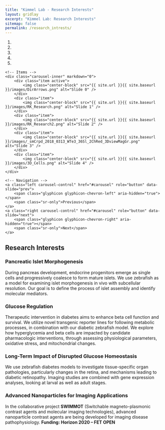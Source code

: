 ```yaml
---
title: "Kimmel Lab - Research Interests"
layout: gridlay
excerpt: "Kimmel Lab: Research Interests"
sitemap: false
permalink: /research_intrests/
---
```


<div markdown="0" id="carousel" class="carousel slide" data-ride="carousel" data-interval="4000" data-pause="hover">
    <!-- Menu -->
    <ol class="carousel-indicators">
        <li data-target="#carousel" data-slide-to="0" class="active"></li>
        <li data-target="#carousel" data-slide-to="1"></li>
        <li data-target="#carousel" data-slide-to="2"></li>
        <li data-target="#carousel" data-slide-to="3"></li>
        <li data-target="#carousel" data-slide-to="4"></li>
    </ol>

    <!-- Items -->
    <div class="carousel-inner" markdown="0">
        <div class="item active">
            <img class="center-block" src="{{ site.url }}{{ site.baseurl }}/images/DirArrows.png" alt="Slide 0" />
        </div>
        <div class="item">
            <img class="center-block" src="{{ site.url }}{{ site.baseurl }}/images/RK_Research.png" alt="Slide 1" />
        </div>
        <div class="item">
            <img class="center-block" src="{{ site.url }}{{ site.baseurl }}/images/RK_Research2.png" alt="Slide 2" />
        </div>
        <div class="item">
            <img class="center-block" src="{{ site.url }}{{ site.baseurl }}/images/_smCrpd_2018_0313_WTe3_36Sl_2ChRed_3DviewMagGr.png" alt="Slide 3" />
        </div>       
        <div class="item">
            <img class="center-block" src="{{ site.url }}{{ site.baseurl }}/images/3D_Cells.png" alt="Slide 4" />
        </div>
    </div>

    <!-- Navigation -->
    <a class="left carousel-control" href="#carousel" role="button" data-slide="prev">
        <span class="glyphicon glyphicon-chevron-left" aria-hidden="true"></span>
        <span class="sr-only">Previous</span>
    </a>
    <a class="right carousel-control" href="#carousel" role="button" data-slide="next">
        <span class="glyphicon glyphicon-chevron-right" aria-hidden="true"></span>
        <span class="sr-only">Next</span>
    </a>
</div>

<h2>Research Interests</h2>

<h3>Pancreatic Islet Morphogenesis</h3>
<p>
  During pancreas development, endocrine progenitors emerge as single cells and progressively coalesce to form mature islets. We use zebrafish as a model for examining islet morphogenesis in vivo with subcellular resolution. Our goal is to define the process of islet assembly and identify molecular mediators.
</p>

<h3>Glucose Regulation</h3>
<p>
  Therapeutic intervention in diabetes aims to enhance beta cell function and survival. We utilize novel transgenic reporter lines for following metabolic processes, in combination with our diabetic zebrafish model. We explore how hyperglycemia and beta cells are impacted by candidate pharmacologic interventions, through assessing physiological parameters, oxidative stress, and mitochondrial changes.
</p>

<h3>Long-Term Impact of Disrupted Glucose Homeostasis</h3>
<p>
  We use zebrafish diabetes models to investigate tissue-specific organ pathologies, particularly changes in the retina, and mechanisms leading to diabetic retinopathy. Imaging studies are combined with gene expression analyses, looking at larval as well as adult stages.
</p>

<h3>Advanced Nanoparticles for Imaging Applications</h3>
<p>
  In the collaborative project <strong>SWIMMOT</strong> (Switchable magneto-plasmonic contrast agents and molecular imaging technologies), advanced nanoparticle contrast agents are being developed for imaging disease pathophysiology. <strong>Funding: Horizon 2020 – FET OPEN</strong>
</p>
